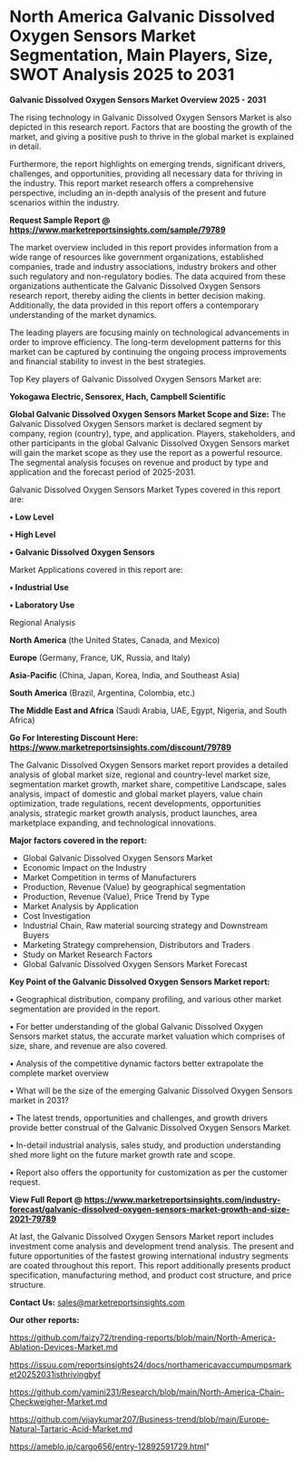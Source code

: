 # North America Galvanic Dissolved Oxygen Sensors Market Segmentation, Main Players, Size, SWOT Analysis 2025 to 2031

<Strong> Galvanic Dissolved Oxygen Sensors Market Overview 2025 - 2031</strong>

The rising technology in Galvanic Dissolved Oxygen Sensors Market is also depicted in this research report. Factors that are boosting the growth of the market, and giving a positive push to thrive in the global market is explained in detail.

Furthermore, the report highlights on emerging trends, significant drivers, challenges, and opportunities, providing all necessary data for thriving in the industry. This report market research offers a comprehensive perspective, including an in-depth analysis of the present and future scenarios within the industry.

<strong>Request Sample Report @ <a href=https://www.marketreportsinsights.com/sample/79789>https://www.marketreportsinsights.com/sample/79789</a></strong>

The market overview included in this report provides information from a wide range of resources like government organizations, established companies, trade and industry associations, industry brokers and other such regulatory and non-regulatory bodies. The data acquired from these organizations authenticate the Galvanic Dissolved Oxygen Sensors research report, thereby aiding the clients in better decision making. Additionally, the data provided in this report offers a contemporary understanding of the market dynamics.

The leading players are focusing mainly on technological advancements in order to improve efficiency. The long-term development patterns for this market can be captured by continuing the ongoing process improvements and financial stability to invest in the best strategies.

Top Key players of Galvanic Dissolved Oxygen Sensors Market are:

<strong>Yokogawa Electric, Sensorex, Hach, Campbell Scientific</strong>

<strong><b>Global Galvanic Dissolved Oxygen Sensors Market Scope and Size:</b></strong>
The Galvanic Dissolved Oxygen Sensors market is declared segment by company, region (country), type, and application. Players, stakeholders, and other participants in the global Galvanic Dissolved Oxygen Sensors market will gain the market scope as they use the report as a powerful resource. The segmental analysis focuses on revenue and product by type and application and the forecast period of 2025-2031.

Galvanic Dissolved Oxygen Sensors Market Types covered in this report are:

<strong>• Low Level

• High Level

• Galvanic Dissolved Oxygen Sensors</strong>

Market Applications covered in this report are:

<strong>• Industrial Use

• Laboratory Use</strong> 

Regional Analysis

<strong>North America</strong> (the United States, Canada, and Mexico)

<strong>Europe</strong> (Germany, France, UK, Russia, and Italy)

<strong>Asia-Pacific</strong> (China, Japan, Korea, India, and Southeast Asia)

<strong>South America</strong> (Brazil, Argentina, Colombia, etc.)

<strong>The Middle East and Africa</strong> (Saudi Arabia, UAE, Egypt, Nigeria, and South Africa)

<strong>Go For Interesting Discount Here: <a href=https://www.marketreportsinsights.com/discount/79789>https://www.marketreportsinsights.com/discount/79789</a></strong>

The Galvanic Dissolved Oxygen Sensors market report provides a detailed analysis of global market size, regional and country-level market size, segmentation market growth, market share, competitive Landscape, sales analysis, impact of domestic and global market players, value chain optimization, trade regulations, recent developments, opportunities analysis, strategic market growth analysis, product launches, area marketplace expanding, and technological innovations.

<strong><b>Major factors covered in the report:</b></strong>
<ul>
  <li>Global Galvanic Dissolved Oxygen Sensors Market </li>
  <li>Economic Impact on the Industry</li>
  <li>Market Competition in terms of Manufacturers</li>
  <li>Production, Revenue (Value) by geographical segmentation</li>
  <li>Production, Revenue (Value), Price Trend by Type</li>
  <li>Market Analysis by Application</li>
  <li>Cost Investigation</li>
  <li>Industrial Chain, Raw material sourcing strategy and Downstream Buyers</li>
  <li>Marketing Strategy comprehension, Distributors and Traders</li>
  <li>Study on Market Research Factors</li>
  <li>Global Galvanic Dissolved Oxygen Sensors Market Forecast</li>
</ul>

<strong><b>Key Point of the Galvanic Dissolved Oxygen Sensors Market report:</b></strong>

• Geographical distribution, company profiling, and various other market segmentation are provided in the report.

• For better understanding of the global Galvanic Dissolved Oxygen Sensors market status, the accurate market valuation which comprises of size, share, and revenue are also covered.

• Analysis of the competitive dynamic factors better extrapolate the complete market overview

• What will be the size of the emerging Galvanic Dissolved Oxygen Sensors market in 2031?

• The latest trends, opportunities and challenges, and growth drivers provide better construal of the Galvanic Dissolved Oxygen Sensors Market.

• In-detail industrial analysis, sales study, and production understanding shed more light on the future market growth rate and scope.

• Report also offers the opportunity for customization as per the customer request.

<strong><b>View Full Report @ <a href=https://www.marketreportsinsights.com/industry-forecast/galvanic-dissolved-oxygen-sensors-market-growth-and-size-2021-79789>https://www.marketreportsinsights.com/industry-forecast/galvanic-dissolved-oxygen-sensors-market-growth-and-size-2021-79789</a></b></strong>


At last, the Galvanic Dissolved Oxygen Sensors Market report includes investment come analysis and development trend analysis. The present and future opportunities of the fastest growing international industry segments are coated throughout this report. This report additionally presents product specification, manufacturing method, and product cost structure, and price structure.

<strong>Contact Us:</strong>
sales@marketreportsinsights.com

<strong>Our other reports:</strong>

<a href=https://github.com/faizy72/trending-reports/blob/main/North-America-Ablation-Devices-Market.md>https://github.com/faizy72/trending-reports/blob/main/North-America-Ablation-Devices-Market.md</a>

<a href=https://issuu.com/reportsinsights24/docs/northamericavaccumpumpsmarket20252031isthrivingbyf>https://issuu.com/reportsinsights24/docs/northamericavaccumpumpsmarket20252031isthrivingbyf</a>

<a href=https://github.com/yamini231/Research/blob/main/North-America-Chain-Checkweigher-Market.md>https://github.com/yamini231/Research/blob/main/North-America-Chain-Checkweigher-Market.md</a>

<a href=https://github.com/vijaykumar207/Business-trend/blob/main/Europe-Natural-Tartaric-Acid-Market.md>https://github.com/vijaykumar207/Business-trend/blob/main/Europe-Natural-Tartaric-Acid-Market.md</a>

<a href=https://ameblo.jp/cargo656/entry-12892591729.html>https://ameblo.jp/cargo656/entry-12892591729.html</a>"

